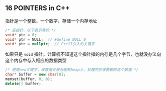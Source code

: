 ## 16 POINTERS in C++

指针是一个整数，一个数字，存储一个内存地址

```cpp
/* 空指针，以下表示等价 */
void* ptr = 0;
void* ptr = NULL;  // #define NULL 0
void* ptr = nullptr;  // C++11引入的关键字 
```

如果只是 ```void``` 指针，计算机不知道这个指针指的内存是几个字节，也就没办法向这个内存中存入相应的数据类型

```cpp
/* 使用new关键字，该数据会被分配到heap上，处理完应该要删除这个数据 */
char* buffer = new char[8];
memset(buffer, 0, 8);
delete[] buffer;
```

